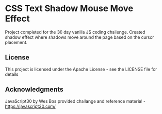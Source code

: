 # CSS Text Shadow Mouse Move Effect

Project completed for the 30 day vanilla JS coding challenge. Created shadow effect where shadows move around the page based on the cursor placement.

## License

This project is licensed under the Apache License - see the LICENSE file for details

## Acknowledgments

JavaScript30 by Wes Bos provided challange and reference material - https://javascript30.com/
